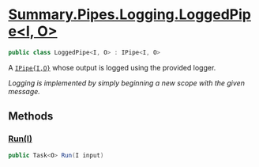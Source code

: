 # [Summary.Pipes.Logging.LoggedPipe<I, O>](../src/Core/Pipes/Logging/LoggedPipe.cs#L11)
```cs
public class LoggedPipe<I, O> : IPipe<I, O>
```

A [`IPipe{I,O}`](./IPipe{I,O}.md) whose output is logged using the provided logger.

_Logging is implemented by simply beginning a new scope with the given message._

## Methods
### [Run(I)](../src/Core/Pipes/Logging/LoggedPipe.cs#L16)
```cs
public Task<O> Run(I input)
```


